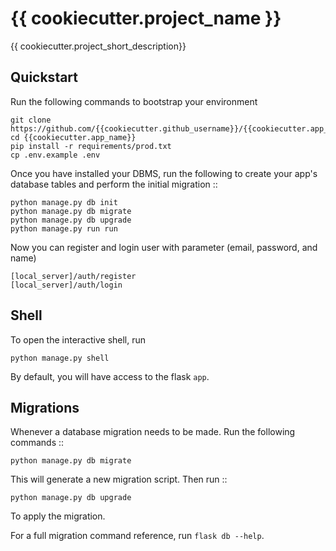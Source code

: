 {{ cookiecutter.project_name }}
===============================

{{ cookiecutter.project_short_description}}


Quickstart
----------

Run the following commands to bootstrap your environment 

    git clone https://github.com/{{cookiecutter.github_username}}/{{cookiecutter.app_name}}
    cd {{cookiecutter.app_name}}
    pip install -r requirements/prod.txt
    cp .env.example .env

Once you have installed your DBMS, run the following to create your app's
database tables and perform the initial migration ::

    python manage.py db init
    python manage.py db migrate
    python manage.py db upgrade
    python manage.py run run

Now you can register and login user with parameter (email, password, and name)

    [local_server]/auth/register
    [local_server]/auth/login


Shell
-----

To open the interactive shell, run

    python manage.py shell

By default, you will have access to the flask ``app``.


Migrations
----------

Whenever a database migration needs to be made. Run the following commands ::

    python manage.py db migrate

This will generate a new migration script. Then run ::

    python manage.py db upgrade

To apply the migration.

For a full migration command reference, run ``flask db --help``.
